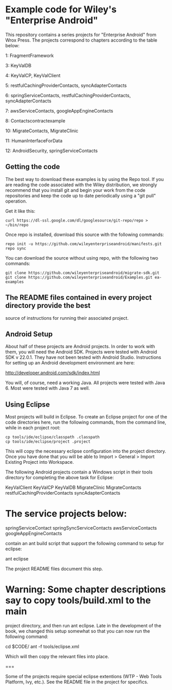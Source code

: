 # Example code for Wiley's "Enterprise Android"

This repository contains a series projects for "Enterprise Android" from Wrox Press.  The 
projects correspond to chapters according to the table below:

1: FragmentFramework

3: KeyValDB

4: KeyValCP, KeyValClient

5: restfulCachingProviderContacts, syncAdapterContacts

6: springServiceContacts, restfulCachingProviderContacts, syncAdapterContacts

7: awsServiceContacts, googleAppEngineContacts

8: Contactscontractexample

10: MigrateContacts, MigrateClinic

11: HumanInterfaceForData

12: AndroidSecurity, springServiceContacts

## Getting the code

The best way to download these examples is by using the Repo tool. If you
are reading the code associated with the Wiley distribution, we strongly
recommend that you install git and begin your work from the code repositories
and keep the code up to date periodically using a "git pull" operation.

Get it like this:
```
curl https://dl-ssl.google.com/dl/googlesource/git-repo/repo > ~/bin/repo
```

Once repo is installed, download this source with the following commands:

```
repo init -u https://github.com/wileyenterpriseandroid/manifests.git
repo sync
```

You can download the source without using repo, with the following two commands:

```
git clone https://github.com/wileyenterpriseandroid/migrate-sdk.git
git clone https://github.com/wileyenterpriseandroid/Examples.git ea-examples
```

## The README files contained in every project directory provide the best
source of instructions for running their associated project.

## Android Setup

About half of these projects are Android projects.  In order to work with them,
you will need the Android SDK.  Projects were tested with Android SDK v 22.0.1.
They have not been tested with Android Studio.  Instructions for setting up an
Android  development environment are here:

http://developer.android.com/sdk/index.html

You will, of course, need a working Java.  All projects were tested with Java 6.
Most were tested with Java 7 as well.

###

## Using Eclipse
Most projects will build in Eclipse.  To create an Eclipse project for one of the code directories here,
run the following commands, from the command line, while in each project root:
```shell
cp tools/ide/eclipse/classpath .classpath
cp tools/ide/eclipse/project .project
```

This will copy the necessary eclipse configuration into the project directory.  Once you have done that
you will be able to Import > General > Import Existing Project into Workspace.

The following Android projects contain a Windows script in their tools directory for
completing the above task for Eclipse:

KeyValClient
KeyValCP
KeyValDB
MigrateClinic
MigrateContacts
restfulCachingProviderContacts
syncAdapterContacts

# The service projects below:

springServiceContact
springSyncServiceContacts
awsServiceContacts
googleAppEngineContacts

contain an ant build script that support the following command to setup for
eclipse:

ant eclipse

The project README files document this step.

# Warning: Some chapter descriptions say to copy tools/build.xml to the main
project directory, and then run ant eclipse. Late in the development of the
book, we changed this setup somewhat so that you can now run the following
command:

cd $CODE/<projectRoot>
ant -f tools/eclipse.xml

Which will then copy the relevant files into place.

===

Some of the projects require special eclipse extentions (WTP - Web Tools Platform, Ivy, etc.).  See the
README file in the project for specifics.
